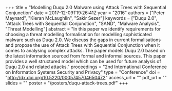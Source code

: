 +++
title = "Modelling Duqu 2.0 Malware using Attack Trees with Sequential Conjunction"
date = 2017-12-09T19:26:41Z
year = "2016"
authors = ["Peter Maynard", "Kieran McLaughlin", "Sakir Sezer"]
keywords = ["Duqu 2.0", "Attack Trees with Sequential Conjunction", "SAND", "Malware Analysis", "Threat Modelling"]
abstract = "In this paper we identify requirements for choosing a threat modelling formalisation for modelling sophisticated malware such as Duqu 2.0. We discuss the gaps in current formalisations and propose the use of Attack Trees with Sequential Conjunction when it comes to analysing complex attacks. The paper models Duqu 2.0 based on the latest information sourced from formal and informal sources. This paper provides a well structured model which can be used for future analysis of Duqu 2.0 and related attacks."
proceedings = "2nd International Conference on Information Systems Security and Privacy"
type = "Conference"
doi = "http://dx.doi.org/10.5220/0005745704650472"
access_url = ""
pdf_url = ""
slides = ""
poster = "/posters/duqu-attack-trees.pdf"
+++
